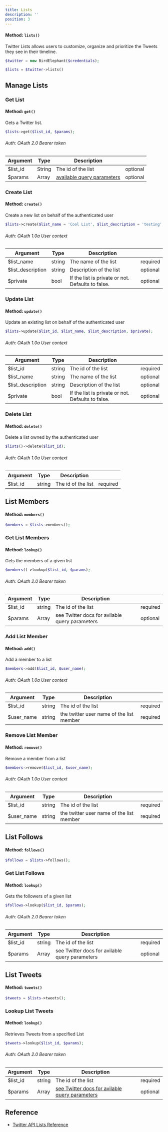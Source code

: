 ```yaml
---
title: Lists
description: ''
position: 3
---
```

#### Method:  ```lists()```

Twitter Lists allows users to customize, organize and prioritize the Tweets they see in their timeline.

```php
$twitter = new BirdElephant($credentials);

$lists = $twitter->lists()
```
## Manage Lists

### Get List

#### Method: ```get()```

Gets a Twitter list.

```php
$lists->get($list_id, $params);
```
###### Auth: OAuth 2.0 Bearer token

| Argument | Type  | Description  |          |
|----------|-------|------------------------------------------------------------------------------------|----------|
| $list_id  | String | The id of the list | optional |
| $params  | Array | [available query parameters](https://developer.twitter.com/en/docs/twitter-api/lists/list-lookup/api-reference/get-lists-id) | optional |

### Create List
#### Method: ```create()```

Create a new list on behalf of the authenticated user

```php
$lists->create($list_name = 'Cool List', $list_description = 'testing', $private = false);
```

###### Auth: OAuth 1.0a User context

 | Argument         | Type   | Description                                             |          |
 |------------------|--------|---------------------------------------------------------|----------|
 | $list_name       | string | The name of the list                                    | required |
 | $list_description| string | Description of the list                                 | optional |
 | $private         | bool   | If the list is private or not. Defaults to false.       | optional |

### Update List
#### Method: ```update()```

Update an existing list on behalf of the authenticated user

```php
$lists->update($list_id, $list_name, $list_description, $private);
```

###### Auth: OAuth 1.0a User context

 | Argument          | Type   | Description                                       |          |
 |-------------------|--------|---------------------------------------------------|----------|
 | $list_id          | string | The id of the list                                | required |
 | $list_name        | string | The name of the list                              | optional |
 | $list_description | string | Description of the list                           | optional |
 | $private          | bool   | If the list is private or not. Defaults to false. | optional |


### Delete List
#### Method: ```delete()```

Delete a list owned by the authenticated user

```php
$lists()->delete($list_id);
```

###### Auth: OAuth 1.0a User context

 | Argument          | Type   | Description                                       |          |
 |-------------------|--------|---------------------------------------------------|----------|
 | $list_id          | string | The id of the list                                | required |

## List Members
#### Method: ```members()```
```php
$members = $lists->members();
```

### Get List Members
#### Method: ```lookup()```

Gets the members of a given list

```php
$members()->lookup($list_id, $params);
```
###### Auth: OAuth 2.0 Bearer token
 | Argument   | Type   | Description                                    |          |
 |------------|--------|------------------------------------------------|----------|
 | $list_id   | string | The id of the list                             | required |
 | $params    | Array  | see Twitter docs for avilable query parameters | optional |


### Add List Member
#### Method: ```add()```

Add a member to a list

```php
$members->add($list_id, $user_name);
```
###### Auth: OAuth 1.0a User context
 | Argument | Type   | Description        |          |
 |----------|--------|--------------------|----------|
 | $list_id | string | The id of the list | required |
 | $user_name     | string | the twitter user name of the list member           | required|

### Remove List Member
#### Method: ```remove()```

Remove a member from a list

```php
$members->remove($list_id, $user_name);
```

###### Auth: OAuth 1.0a User context
 | Argument   | Type   | Description                               |          |
 |------------|--------|-------------------------------------------|----------|
 | $list_id   | string | The id of the list                        | required |
 | $user_name | string | the twitter user name of the list member  | required |

## List Follows
#### Method: ```follows()```
```php
$follows = $lists->follows();
```

### Get List Follows
#### Method: ```lookup()```

Gets the followers of a given list

```php
$follows->lookup($list_id, $params);
```
###### Auth: OAuth 2.0 Bearer token
 | Argument | Type   | Description                                    |          |
 |----------|--------|------------------------------------------------|----------|
 | $list_id | string | The id of the list                             | required |
 | $params  | Array  | see Twitter docs for avilable query parameters | optional |



## List Tweets
#### Method: ```tweets()```
```php
$tweets = $lists->tweets();
```

### Lookup List Tweets
#### Method: ```lookup()```

Retrieves Tweets from a specified List

```php
$tweets->lookup($list_id, $params);
```
###### Auth: OAuth 2.0 Bearer token
 | Argument | Type   | Description                                    |          |
 |----------|--------|------------------------------------------------|----------|
 | $list_id | string | The id of the list                             | required |
 | $params  | Array  | [see Twitter docs for avilable query parameters](https://developer.twitter.com/en/docs/twitter-api/lists/list-tweets/api-reference/get-lists-id-tweets) | optional |

## Reference
- [Twitter API Lists Reference](https://developer.twitter.com/en/docs/twitter-api/lists/manage-lists/api-reference)

